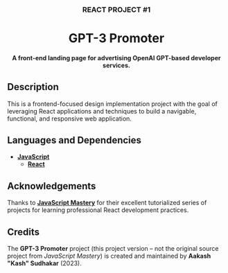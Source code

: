 <h3 align="center">REACT PROJECT #1</h3>
<h1 align="center">GPT-3 Promoter</h1>
<h4 align="center">A front-end landing page for advertising OpenAI GPT-based developer services.</h4>

## Description

This is a frontend-focused design implementation project with the goal of leveraging React applications and techniques to build a navigable, functional, and responsive web application. 

## Languages and Dependencies

* **[JavaScript](https://developer.mozilla.org/en-US/docs/Web/JavaScript)**
  * **[React](https://react.dev/)**

## Acknowledgements

Thanks to **[JavaScript Mastery](https://www.jsmastery.pro/)** for their excellent tutorialized series of projects for learning professional React development practices.

## Credits

The **GPT-3 Promoter** project (this project version – not the original source project from _JavaScript Mastery_) is created and maintained by **Aakash "Kash" Sudhakar** (2023).